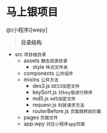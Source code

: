 # 马上银项目

@(小程序)[wepy]

> **目录结构**

- src  `项目根目录`
	- assets   `静态资源目录`
		- style  `样式文件夹`
	- components  `公共组件`
	- mixins `公共方法`
		- des3.js  `DES3加密文件`
		- keySort.js `对key值进行排序`
		- md5.js  `md5加密文件`
		- requesr.js  `封装请求方法`
		- routerBefore.js  `页面跳转前拦截`
	- pages  `页面文件`
	- app.wpy  `对应小程序app页面`